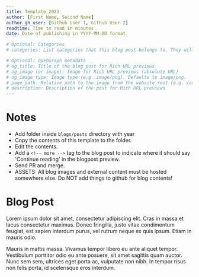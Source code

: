 ```yaml
---
title: Template 2023
author: [First Name, Second Name]
author_gh_user: [Github User 1, Github User 2]
readtime: Time to read in minutes
date: Date of publishing in YYYY-MM-DD format

# Optional: Categories
# categories: List categories that this blog post belongs to. They will be displayed on the website.

# Optional: OpenGraph metadata
# og_title: Title of the blog post for Rich URL previews
# og_image (or image): Image for Rich URL previews (absolute URL)
# og_image_type: Image type (e.g. image/png). Defaults to image/png.
# page_path: Relative path to the image from the website root (e.g. /assets/images/)
# description: Description of the post for Rich URL previews
---
```


# Notes

- Add folder inside `blogs/posts` directory with year
- Copy the contents of this template to the folder.
- Edit the contents.
- Add a `<!-- more -->` tag to the blog post to indicate where it should say 'Continue reading' in the blogpost preview.
- Send PR and merge.
- ASSETS: All blog images and external content must be hosted somewhere else. Do NOT add things to github for blog contents!

# Blog Post

Lorem ipsum dolor sit amet, consectetur adipiscing elit. Cras in massa et lacus consectetur maximus. Donec fringilla, justo vitae condimentum feugiat, est sapien interdum purus, vel rutrum neque ex quis ipsum. Etiam in mauris odio. 

<!-- more -->

Mauris in mattis massa. Vivamus tempor libero eu ante aliquet tempor. Vestibulum porttitor odio eu ante posuere, sit amet sagittis quam auctor. Nunc sem sem, ultrices eget porta ac, vulputate non nibh. In tempor risus non felis porta, id scelerisque eros interdum.